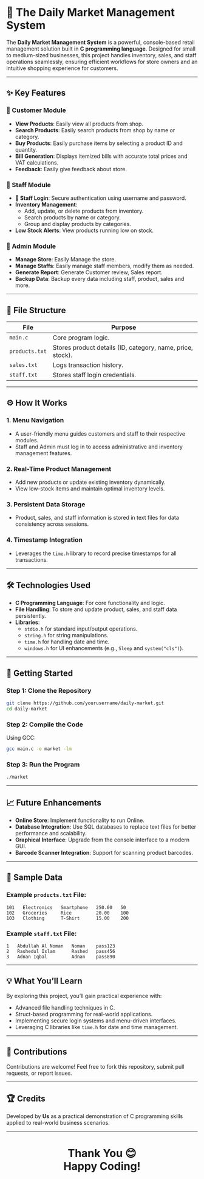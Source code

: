 # 🛒 **The Daily Market Management System**  

The **Daily Market Management System** is a powerful, console-based retail management solution built in **C programming language**. Designed for small to medium-sized businesses, this project handles inventory, sales, and staff operations seamlessly, ensuring efficient workflows for store owners and an intuitive shopping experience for customers.  

---

## ✨ **Key Features**  

### **🔹 Customer Module**  
- **View Products**: Easily view all products from shop.  
- **Search Products**: Easily search products from shop by name or category.  
- **Buy Products**: Easily purchase items by selecting a product ID and quantity.  
- **Bill Generation**: Displays itemized bills with accurate total prices and VAT calculations.  
- **Feedback**: Easily give feedback about store.    

### **🔹 Staff Module**  
- **🔑 Staff Login**: Secure authentication using username and password.  
- **Inventory Management**:  
  - Add, update, or delete products from inventory.  
  - Search products by name or category.  
  - Group and display products by categories.  
- **Low Stock Alerts**: View products running low on stock.  

### **🔹 Admin Module**  
- **Manage Store**: Easily Manage the store.  
- **Manage Staffs**: Easily manage staff members, modify them as needed.  
- **Generate Report**: Generate Customer review, Sales report.  
- **Backup Data**: Backup every data including staff, product, sales and more.

---

## 📂 **File Structure**  

| **File**          | **Purpose**                                        |  
|--------------------|----------------------------------------------------|  
| `main.c`           | Core program logic.                               |  
| `products.txt`     | Stores product details (ID, category, name, price, stock). |  
| `sales.txt`        | Logs transaction history.                         |  
| `staff.txt`        | Stores staff login credentials.                   |  

---

## ⚙️ **How It Works**  

### **1. Menu Navigation**  
- A user-friendly menu guides customers and staff to their respective modules.  
- Staff and Admin must log in to access administrative and inventory management features.  

### **2. Real-Time Product Management**  
- Add new products or update existing inventory dynamically.  
- View low-stock items and maintain optimal inventory levels.  

### **3. Persistent Data Storage**  
- Product, sales, and staff information is stored in text files for data consistency across sessions.  

### **4. Timestamp Integration**  
- Leverages the `time.h` library to record precise timestamps for all transactions.  

---

## 🛠️ **Technologies Used**  

- **C Programming Language**: For core functionality and logic.  
- **File Handling**: To store and update product, sales, and staff data persistently.  
- **Libraries**:  
  - `stdio.h` for standard input/output operations.  
  - `string.h` for string manipulations.  
  - `time.h` for handling date and time.  
  - `windows.h` for UI enhancements (e.g., `Sleep` and `system("cls")`).  

---

## 🚀 **Getting Started**  

### **Step 1: Clone the Repository**  
```bash  
git clone https://github.com/yourusername/daily-market.git  
cd daily-market  
```  

### **Step 2: Compile the Code**  
Using GCC:  
```bash  
gcc main.c -o market -lm  
```  

### **Step 3: Run the Program**  
```bash  
./market  
```  

---

## 📈 **Future Enhancements**  

- **Online Store**: Implement functionality to run Online.  
- **Database Integration**: Use SQL databases to replace text files for better performance and scalability.  
- **Graphical Interface**: Upgrade from the console interface to a modern GUI.  
- **Barcode Scanner Integration**: Support for scanning product barcodes.  

---

## 📝 **Sample Data**  

### Example `products.txt` File:  
```  
101   Electronics   Smartphone   250.00   50  
102   Groceries     Rice         20.00    100  
103   Clothing      T-Shirt      15.00    200  
```  

### Example `staff.txt` File:  
```  
1   Abdullah Al Noman   Noman    pass123  
2   Rashedul Islam      Rashed   pass456  
3   Adnan Iqbal         Adnan    pass890  
```  

---

## 💡 **What You’ll Learn**  

By exploring this project, you’ll gain practical experience with:  
- Advanced file handling techniques in C.  
- Struct-based programming for real-world applications.  
- Implementing secure login systems and menu-driven interfaces.  
- Leveraging C libraries like `time.h` for date and time management.  

---

## 🤝 **Contributions**  

Contributions are welcome! Feel free to fork this repository, submit pull requests, or report issues.  

---

## 🏆 **Credits**  

Developed by **Us** as a practical demonstration of C programming skills applied to real-world business scenarios.  

---  
# <p align="center">Thank You 😊<br>Happy Coding!</p>
